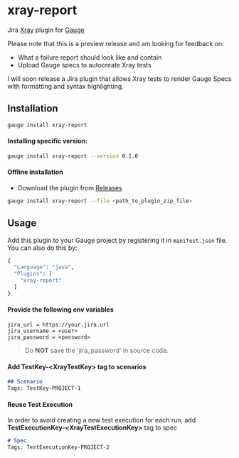 # xray-report 
  
Jira [Xray](https://www.getxray.app/) plugin for [Gauge](http://gauge.org)  

Please note that this is a preview release and am looking for feedback on:

- What a failure report should look like and contain
- Upload Gauge specs to autocreate Xray tests

I will soon release a Jira plugin that allows Xray tests to render Gauge Specs with formatting and syntax highlighting. 

Installation
------------

```bash
gauge install xray-report
```

#### Installing specific version:

```bash
gauge install xray-report --version 0.1.0
```

#### Offline installation
* Download the plugin from [Releases](https://github.com/jbadeau/xray-report/releases)

```bash
gauge install xray-report --file <path_to_plugin_zip_file>
```

Usage
-----

Add this plugin to your Gauge project by registering it in `manifest.json` file. You can also do this by:

```bash
{
  "Language": "java",
  "Plugins": [
    "xray-report"
  ]
}
```

#### Provide the following env variables
```properties
jira_url = https://your.jira.url
jira_username = <user>
jira_password = <password>
```
> Do **NOT** save the 'jira_password' in source code.

#### Add **TestKey-\<XrayTestKey>** tag to scenarios

```markdown  
## Scenario
Tags: TestKey-PROJECT-1
```

#### Reuse Test Execution

In order to avoid creating a new test execution for each run, add **TestExecutionKey-\<XrayTestExecutionKey>** tag to spec 

```markdown  
# Spec
Tags: TestExecutionKey-PROJECT-2
```
